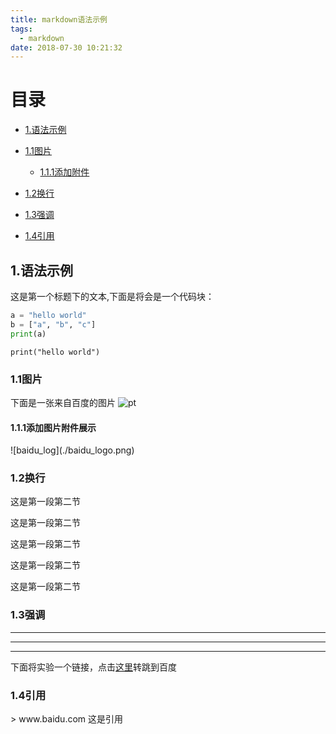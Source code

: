 ```yaml
---
title: markdown语法示例
tags:
  - markdown
date: 2018-07-30 10:21:32
---
```

# 目录

* [1.语法示例](#1)

* [1.1图片](#1.1)

  * [1.1.1添加附件](#1.1)

* [1.2换行](#1.2)

* [1.3强调](#1.3)

* [1.4引用](#1.4)

<h2 id="1">1.语法示例</h2>
这是第一个标题下的文本,下面是将会是一个代码块：

```python
a = "hello world"
b = ["a", "b", "c"]
print(a)
```

`print("hello world")`

<h3 id="1.1">1.1图片</h3>

下面是一张来自百度的图片
![pt](https://ss0.bdstatic.com/94oJfD_bAAcT8t7mm9GUKT-xh_/timg?image&quality=100&size=b4000_4000&sec=1532586215&di=36b4f6bca2f07d72cd81d68b523d83fd&src=http://a2.att.hudong.com/26/50/01300000329092123781509550216.jpg)

<h4 id="1.1.1">1.1.1添加图片附件展示</h4>
![baidu_log](./baidu_logo.png)

<h3 id="1.2">1.2换行</h3>

这是第一段第二节

这是第一段第二节

这是第一段第二节

这是第一段第二节

这是第一段第二节

<h3 id="1.3">1.3强调</h3>

***
***
***
下面将实验一个链接，点击[这里](http://www.baidu.com)转跳到百度

<h3 id="1.4">1.4引用</h3>
> www.baidu.com 这是引用
